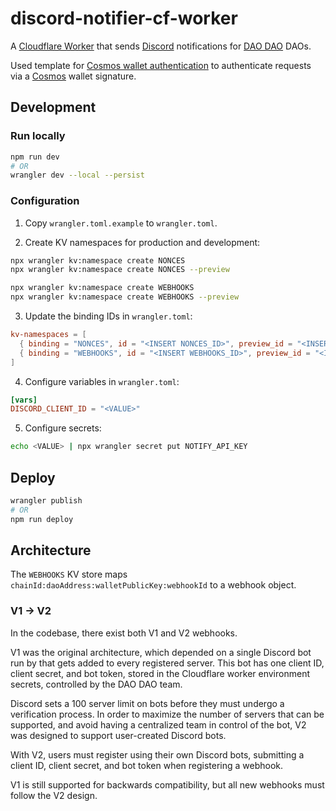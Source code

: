 # discord-notifier-cf-worker

A [Cloudflare Worker](https://workers.cloudflare.com/) that sends
[Discord](https://discord.com) notifications for [DAO DAO](https://daodao.zone/)
DAOs.

Used template for [Cosmos wallet
authentication](https://github.com/NoahSaso/cloudflare-worker-cosmos-auth) to
authenticate requests via a [Cosmos](https://cosmos.network) wallet signature.

## Development

### Run locally

```sh
npm run dev
# OR
wrangler dev --local --persist
```

### Configuration

1. Copy `wrangler.toml.example` to `wrangler.toml`.

2. Create KV namespaces for production and development:

```sh
npx wrangler kv:namespace create NONCES
npx wrangler kv:namespace create NONCES --preview

npx wrangler kv:namespace create WEBHOOKS
npx wrangler kv:namespace create WEBHOOKS --preview
```

3. Update the binding IDs in `wrangler.toml`:

```toml
kv-namespaces = [
  { binding = "NONCES", id = "<INSERT NONCES_ID>", preview_id = "<INSERT NONCES_PREVIEW_ID>" },
  { binding = "WEBHOOKS", id = "<INSERT WEBHOOKS_ID>", preview_id = "<INSERT WEBHOOKS_PREVIEW_ID>" },
]
```

4. Configure variables in `wrangler.toml`:

```toml
[vars]
DISCORD_CLIENT_ID = "<VALUE>"
```

5. Configure secrets:

```sh
echo <VALUE> | npx wrangler secret put NOTIFY_API_KEY
```

## Deploy

```sh
wrangler publish
# OR
npm run deploy
```

## Architecture

The `WEBHOOKS` KV store maps `chainId:daoAddress:walletPublicKey:webhookId` to a
webhook object.

### V1 -> V2

In the codebase, there exist both V1 and V2 webhooks.

V1 was the original architecture, which depended on a single Discord bot run by
that gets added to every registered server. This bot has one client ID, client
secret, and bot token, stored in the Cloudflare worker environment secrets,
controlled by the DAO DAO team.

Discord sets a 100 server limit on bots before they must undergo a verification
process. In order to maximize the number of servers that can be supported, and
avoid having a centralized team in control of the bot, V2 was designed to
support user-created Discord bots.

With V2, users must register using their own Discord bots, submitting a client
ID, client secret, and bot token when registering a webhook.

V1 is still supported for backwards compatibility, but all new webhooks must
follow the V2 design.
